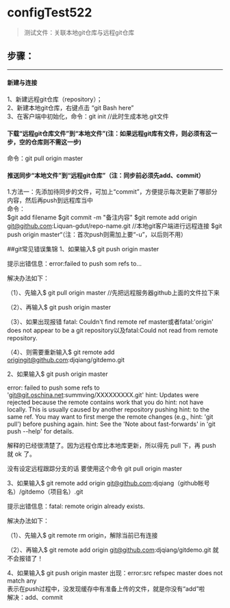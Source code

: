 # configTest522
> 测试文件：关联本地git仓库与远程git仓库

## 步骤：
-------
#### 新建与连接

1、新建远程git仓库（repository）；<br>
2、新建本地git仓库，右键点击 “git Bash here”<br>
3、在客户端中初始化，命令：git init   //此时生成本地.git文件<br>


#### 下载“远程git仓库文件”到“本地文件”(注：如果远程git库有文件，则必须有这一步，空的仓库则不需这一步)

命令：git pull origin master

#### 推送同步“本地文件”到“远程git仓库”（注：同步前必须先add、commit）

1.方法一：先添加待同步的文件，可加上“commit”，方便提示每次更新了哪部分内容，然后再push到远程库当中<br>
命令：<br>
$git add filename
$git commit -m "备注内容"
$git remote add origin git@github.com:Liquan-gdut/repo-name.git   //本地git客户端进行远程连接
$git push origin master“（注：首次push则需加上要“-u”，以后则不用）


##git常见错误集锦
1、如果输入$ git push origin master

提示出错信息：error:failed to push som refs to...

解决办法如下：

（1）、先输入$ git pull origin master //先把远程服务器github上面的文件拉下来

（2）、再输入$ git push origin master

（3）、如果出现报错 fatal: Couldn't find remote ref master或者fatal:'origin' does not appear to be a git repository以及fatal:Could not read from remote repository.

（4）、则需要重新输入$ git remote add origingit@github.com:djqiang/gitdemo.git


2、如果输入$ git push origin master

error: failed to push some refs to 'git@git.oschina.net:summving/XXXXXXXXX.git' 
hint: Updates were rejected because the remote contains work that you do 
hint: not have locally. This is usually caused by another repository pushing 
hint: to the same ref. You may want to first merge the remote changes (e.g., 
hint: 'git pull') before pushing again. 
hint: See the 'Note about fast-forwards' in 'git push --help' for details. 

解释的已经很清楚了。因为远程仓库比本地库更新，所以得先 pull 下，再 push 就 ok 了。

没有设定远程跟踪分支的话 要使用这个命令 git pull origin master 

3、如果输入$ git remote add origin git@github.com:djqiang（github帐号名）/gitdemo（项目名）.git 

提示出错信息：fatal: remote origin already exists.

解决办法如下：

（1）、先输入$ git remote rm origin，解除当前已有连接

（2）、再输入$ git remote add origin git@github.com:djqiang/gitdemo.git 就不会报错了！<br>
 
4、如果输入$ git push origin master 出现：error:src refspec master does not match any<br>
    表示在push过程中，没发现缓存中有准备上传的文件，就是你没有“add”啦<br>
    解决：add、commit
    
 
